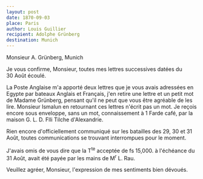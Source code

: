 ```yaml
---
layout: post
date: 1870-09-03
place: Paris
author: Louis Guillier
recipient: Adolphe Grünberg
destination: Munich
---
```


Monsieur A. Grünberg, Munich


Je vous confirme, Monsieur, toutes mes lettres successives datées du 30 Août
écoulé.

La Poste Anglaise m'a apporté deux lettres que je vous avais adressées en
Egypte par bateaux Anglais et Français, j'en retire une lettre et un petit mot
de Madame Grünberg, pensant qu'il ne peut que vous être agréable de les lire.
Monsieur Ismalun en retournant ces lettres n'écrit pas un mot. Je reçois encore
sous enveloppe, sans un mot, connaissement à 1 Farde café, par la maison G. L.
D. Flli Tilche d'Alexandrie.

Rien encore d'officiellement communiqué sur les batailles des 29, 30 et 31
Août, toutes communications se trouvant interrompues pour le moment.

J'avais omis de vous dire que la T<sup>te</sup>  acceptée de fs 15,000. à l'échéance du 31
Août, avait été payée par les mains de M<sup>r</sup> L. Rau.

Veuillez agréer, Monsieur, l'expression de mes sentiments bien dévoués.
